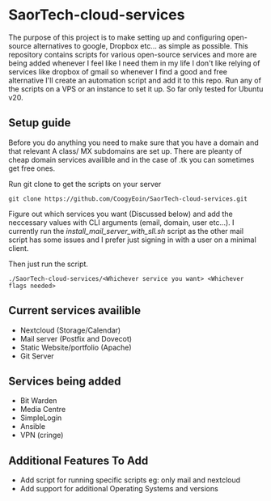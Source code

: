 # SaorTech-cloud-services
The purpose of this project is to make setting up and configuring open-source alternatives to google, Dropbox etc... as simple as possible. This repository contains scripts for various open-source services and more are being added whenever I feel like I need them in my life I don't like relying of services like dropbox of gmail so whenever I find a good and free alternative I'll create an automation script and add it to this repo. Run any of the scripts on a VPS or an instance to set it up. So far only tested for Ubuntu v20.


## Setup guide
Before you do anything you need to make sure that you have a domain and that relevant A class/ MX subdomains are set up. There are pleanty of cheap domain services availible and in the case of .tk you can sometimes get free ones.

Run git clone to get the scripts on your server

```
git clone https://github.com/CoogyEoin/SaorTech-cloud-services.git

```

Figure out which services you want (Discussed below) and add the neccessary values with CLI arguments (email, domain, user etc...). I currently run the *install_mail_server_with_sll.sh* script as the other mail script has some issues and I prefer just signing in with a user on a minimal client.

Then just run the script.

```
./SaorTech-cloud-services/<Whichever service you want> <Whichever flags needed>
```


## Current services availible
* Nextcloud (Storage/Calendar)
* Mail server (Postfix and Dovecot)
* Static Website/portfolio (Apache)
* Git Server

## Services being added
* Bit Warden
* Media Centre
* SimpleLogin
* Ansible
* VPN (cringe)

## Additional Features To Add

* Add script for running specific scripts eg: only mail and nextcloud
* Add support for additional Operating Systems and versions 
